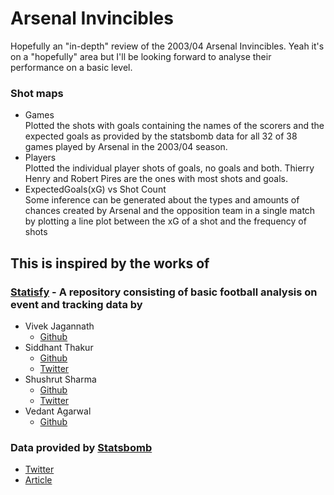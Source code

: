 # Arsenal Invincibles
Hopefully an "in-depth" review of the 2003/04 Arsenal Invincibles. Yeah it's on a "hopefully" area but I'll be looking forward to analyse their performance on a basic level.

### Shot maps
- Games<br>
Plotted the shots with goals containing the names of the scorers and the expected goals as provided by the statsbomb data for all 32 of 38 games played by Arsenal in the 2003/04 season.
- Players<br>
Plotted the individual player shots of goals, no goals and both. Thierry Henry and Robert Pires are the ones with most shots and goals.
- ExpectedGoals(xG) vs Shot Count<br>
Some inference can be generated about the types and amounts of chances created by Arsenal and the opposition team in a single match by plotting a line plot between the xG of a shot and the frequency of shots 

## This is inspired by the works of
### [Statisfy](https://github.com/vivekjagannath/statisfy) - A repository consisting of basic football analysis on event and tracking data by
- Vivek Jagannath<br>
  - [Github](https://github.com/vivekjagannath) <br>
- Siddhant Thakur<br>
  - [Github](https://github.com/sidthakur08)<br>
  - [Twitter](https://twitter.com/sidtweetsnow)<br>
- Shushrut Sharma<br>
  - [Github](https://github.com/shushrutsharma)<br>
  - [Twitter](https://twitter.com/shushrut_sharma)<br>
- Vedant Agarwal<br>
  - [Github](https://github.com/vedantagarwal4)<br>

### Data provided by [Statsbomb](https://statsbomb.com)
- [Twitter](https://twitter.com/mixedknuts?s=20)
- [Article](https://statsbomb.com/2020/06/the-invincibles-project-and-classics-data-pack-1/)
